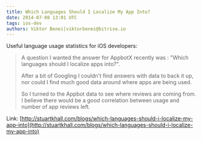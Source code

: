 ```yaml
---
title: Which Languages Should I Localize My App Into?
date: 2014-07-08 13:01 UTC
tags: ios-dev
authors: Viktor Benei|viktorbenei@bitrise.io
---
```


Useful language usage statistics for iOS developers:

> A question I wanted the answer for AppbotX recently was : "Which languages should I localize apps into?".
>
> After a bit of Googling I couldn't find answers with data to back it up, nor could I find much good data around where apps are being used.
>
> So I turned to the Appbot data to see where reviews are coming from. I believe there would be a good correlation between usage and number of app reviews left.

Link: [http://stuartkhall.com/blogs/which-languages-should-i-localize-my-app-into](http://stuartkhall.com/blogs/which-languages-should-i-localize-my-app-into)
